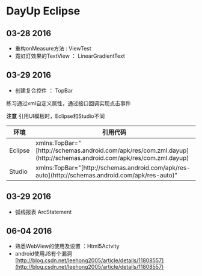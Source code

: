 # DayUp  Eclipse

## 03-28 2016

*   重构onMeasure方法 : ViewTest
*   霓虹灯效果的TextView ： LinearGradientText

## 03-29 2016

*   创建复合控件 ： TopBar

练习通过xml自定义属性，通过接口回调实现点击事件

**注意** 引用UI模板时，Eclipse和Studio不同

<table>
<thead>
<tr>
<th>环境</th>
<th>引用代码</th>
</tr>
</thead>
<tbody>
<tr>
<td>Eclipse</td>
<td>xmlns:TopBar="[http://schemas.android.com/apk/res/com.zml.dayup](http://schemas.android.com/apk/res/com.zml.dayup)</td>
</tr>
<tr>
<td>Studio</td>
<td>xmlns:TopBar="[http://schemas.android.com/apk/res-auto](http://schemas.android.com/apk/res-auto)"</td>
</tr>
</tbody>
</table>

## 03-29 2016

*   弧线报表 ArcStatement

## 06-04 2016

*   熟悉WebView的使用及设置 ：Html5Actvity
*   android使用JS有个漏洞[http://blog.csdn.net/leehong2005/article/details/11808557](http://blog.csdn.net/leehong2005/article/details/11808557)